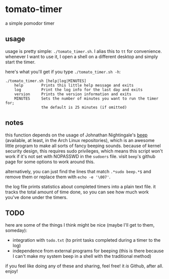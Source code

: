 # tomato-timer

a simple pomodor timer

## usage
usage is pretty simple: `./tomato_timer.sh`. I alias this to `tt` for convenience. whenever I want to use it, I open a shell on a different desktop and simply start the timer.

here's what you'll get if you type `./tomato_timer.sh -h`:
~~~~~~~
./tomato_timer.sh [help|log|MINUTES]
    help        Prints this little help message and exits
    log         Print the log info for the last day and exits
    version     Prints the version information and exits
    MINUTES     Sets the number of minutes you want to run the timer for;
                the default is 25 minutes (if omitted)
~~~~~~~

## notes
this function depends on the usage of Johnathan Nightingale's [beep](https://github.com/johnath/beep) (available, at least, in the Arch Linux repositories), which is an awesome little program to make all sorts of fancy beeping sounds. because of kernel security design, this requires sudo privileges, which means this script won't work if it's not set with NOPASSWD in the `sudoers` file. visit `beep`'s github page for some options to work around this.

alternatively, you can just find the lines that match `.*sudo beep.*$` and remove them or replace them with `echo -e '\007'`.

the log file prints statistics about completed timers into a plain text file. it tracks the total amount of time done, so you can see how much work you've done under the timers.

## TODO
here are some of the things I think might be nice (maybe I'll get to them, someday):

* integration with `todo.txt` (to print tasks completed during a timer to the log)
* independence from external programs for beeping (this is there because I can't make my system beep in a shell with the traditional method)

if you feel like doing any of these and sharing, feel free! it *is* Github, after all. enjoy!
